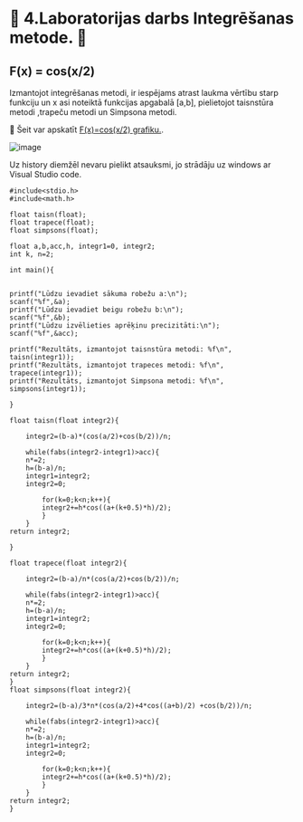 # :bat: 4.Laboratorijas darbs Integrēšanas metode. :bat:
## F(x) = cos(x/2)   

Izmantojot integrēšanas metodi, ir iespējams atrast laukma vērtību starp funkciju un x asi noteiktā funkcijas apgabalā [a,b], pielietojot taisnstūra metodi ,trapeču metodi un Simpsona metodi.

:paperclip: Šeit var apskatīt [F(x)=cos(x/2) grafiku.](https://pages.github.com/).

![image](https://github.com/dzenifera16/RTR105/assets/72212089/548babb3-0bb5-48ed-9e75-ec7711a6af8d)

Uz history diemžēl nevaru pielikt atsauksmi, jo strādāju uz windows ar Visual Studio code.
```
#include<stdio.h>
#include<math.h>

float taisn(float);
float trapece(float);
float simpsons(float);

float a,b,acc,h, integr1=0, integr2;
int k, n=2;

int main(){


printf("Lūdzu ievadiet sākuma robežu a:\n");
scanf("%f",&a);
printf("Lūdzu ievadiet beigu robežu b:\n");
scanf("%f",&b);
printf("Lūdzu izvēlieties aprēķinu precizitāti:\n");
scanf("%f",&acc);

printf("Rezultāts, izmantojot taisnstūra metodi: %f\n", taisn(integr1));
printf("Rezultāts, izmantojot trapeces metodi: %f\n", trapece(integr1));
printf("Rezultāts, izmantojot Simpsona metodi: %f\n", simpsons(integr1));

}

float taisn(float integr2){
	
	integr2=(b-a)*(cos(a/2)+cos(b/2))/n;

	while(fabs(integr2-integr1)>acc){
	n*=2;
	h=(b-a)/n;
	integr1=integr2;
	integr2=0;

		for(k=0;k<n;k++){
		integr2+=h*cos((a+(k+0.5)*h)/2);
		}
	}
return integr2;

}

float trapece(float integr2){

	integr2=(b-a)/n*(cos(a/2)+cos(b/2))/n;

	while(fabs(integr2-integr1)>acc){
	n*=2;
	h=(b-a)/n;
	integr1=integr2;
	integr2=0;

		for(k=0;k<n;k++){
		integr2+=h*cos((a+(k+0.5)*h)/2);
		}
	}
return integr2;
}
float simpsons(float integr2){

	integr2=(b-a)/3*n*(cos(a/2)+4*cos((a+b)/2) +cos(b/2))/n;

	while(fabs(integr2-integr1)>acc){
	n*=2;
	h=(b-a)/n;
	integr1=integr2;
	integr2=0;

		for(k=0;k<n;k++){
		integr2+=h*cos((a+(k+0.5)*h)/2);
		}
	}
return integr2;
}

```
